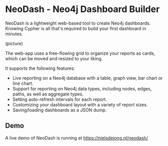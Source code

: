# NeoDash - Neo4j Dashboard Builder
NeoDash is a lightweight web-based tool to create Neo4j dashboards. 
Knowing Cypher is all that's required to build your first dashboard in minutes.

(picture)

The web-app uses a free-flowing grid to organize your reports as cards, which can be moved and resized to your liking.

 
It supports the following features:
- Live reporting on a Neo4j database with a table, graph view, bar chart or line chart.
- Support for reporting on Neo4j data types, including nodes, edges, paths, as well as aggregate types.
- Setting auto-refresh intervals for each report.
- Customizing your dashboard layout with a variety of report sizes.
- Saving/loading dashboards as a JSON dump.

## Demo
A live demo of NeoDash is running at https://nielsdejong.nl/neodash/

